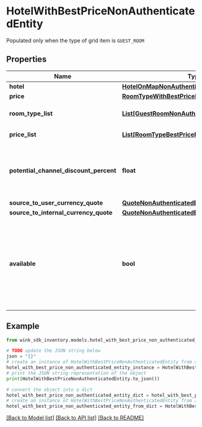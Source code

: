 # HotelWithBestPriceNonAuthenticatedEntity

Populated only when the type of grid item is `GUEST_ROOM`

## Properties

Name | Type | Description | Notes
------------ | ------------- | ------------- | -------------
**hotel** | [**HotelOnMapNonAuthenticatedEntity**](HotelOnMapNonAuthenticatedEntity.md) |  | 
**price** | [**RoomTypeWithBestPriceNonAuthenticatedEntity**](RoomTypeWithBestPriceNonAuthenticatedEntity.md) |  | 
**room_type_list** | [**List[GuestRoomNonAuthenticatedEntity]**](GuestRoomNonAuthenticatedEntity.md) | Unique property room types | 
**price_list** | [**List[RoomTypeBestPriceNonAuthenticatedEntity]**](RoomTypeBestPriceNonAuthenticatedEntity.md) | Best-priced room types | 
**potential_channel_discount_percent** | **float** | The potential discount the user is entitled to if user is a member / authenticated. | 
**source_to_user_currency_quote** | [**QuoteNonAuthenticatedEntity**](QuoteNonAuthenticatedEntity.md) |  | 
**source_to_internal_currency_quote** | [**QuoteNonAuthenticatedEntity**](QuoteNonAuthenticatedEntity.md) |  | 
**available** | **bool** | Flag to indicate whether this blocking is available or not. This data point is identifier to the available flag on the &#x60;price&#x60; child data point. | [optional] 

## Example

```python
from wink_sdk_inventory.models.hotel_with_best_price_non_authenticated_entity import HotelWithBestPriceNonAuthenticatedEntity

# TODO update the JSON string below
json = "{}"
# create an instance of HotelWithBestPriceNonAuthenticatedEntity from a JSON string
hotel_with_best_price_non_authenticated_entity_instance = HotelWithBestPriceNonAuthenticatedEntity.from_json(json)
# print the JSON string representation of the object
print(HotelWithBestPriceNonAuthenticatedEntity.to_json())

# convert the object into a dict
hotel_with_best_price_non_authenticated_entity_dict = hotel_with_best_price_non_authenticated_entity_instance.to_dict()
# create an instance of HotelWithBestPriceNonAuthenticatedEntity from a dict
hotel_with_best_price_non_authenticated_entity_from_dict = HotelWithBestPriceNonAuthenticatedEntity.from_dict(hotel_with_best_price_non_authenticated_entity_dict)
```
[[Back to Model list]](../README.md#documentation-for-models) [[Back to API list]](../README.md#documentation-for-api-endpoints) [[Back to README]](../README.md)



